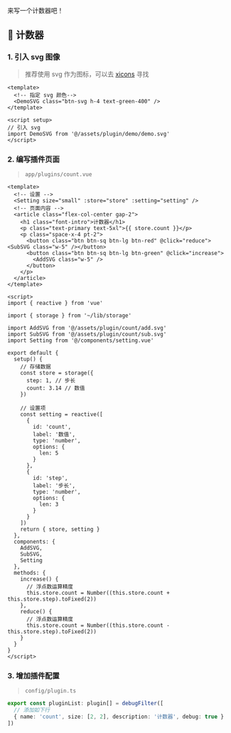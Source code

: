 <!--
 * @Author: fzf404
 * @Date: 2022-08-15 23:02:16
 * @LastEditors: fzf404 me@fzf404.art
 * @LastEditTime: 2023-04-01 15:36:36
 * @Description: 插件开发
-->

来写一个计数器吧！

## 🚀 计数器

### 1. 引入 svg 图像

> 推荐使用 svg 作为图标，可以去 [xicons](https://www.xicons.org/) 寻找

```vue
<template>
  <!-- 指定 svg 颜色-->
  <DemoSVG class="btn-svg h-4 text-green-400" />
</template>

<script setup>
// 引入 svg
import DemoSVG from '@/assets/plugin/demo/demo.svg'
</script>
```

### 2. 编写插件页面

> `app/plugins/count.vue`

```vue
<template>
  <!-- 设置 -->
  <Setting size="small" :store="store" :setting="setting" />
  <!-- 页面内容 -->
  <article class="flex-col-center gap-2">
    <h1 class="font-intro">计数器</h1>
    <p class="text-primary text-5xl">{{ store.count }}</p>
    <p class="space-x-4 pt-2">
      <button class="btn btn-sq btn-lg btn-red" @click="reduce"><SubSVG class="w-5" /></button>
      <button class="btn btn-sq btn-lg btn-green" @click="increase">
        <AddSVG class="w-5" />
      </button>
    </p>
  </article>
</template>

<script>
import { reactive } from 'vue'

import { storage } from '~/lib/storage'

import AddSVG from '@/assets/plugin/count/add.svg'
import SubSVG from '@/assets/plugin/count/sub.svg'
import Setting from '@/components/setting.vue'

export default {
  setup() {
    // 存储数据
    const store = storage({
      step: 1, // 步长
      count: 3.14 // 数值
    })

    // 设置项
    const setting = reactive([
      {
        id: 'count',
        label: '数值',
        type: 'number',
        options: {
          len: 5
        }
      },
      {
        id: 'step',
        label: '步长',
        type: 'number',
        options: {
          len: 3
        }
      }
    ])
    return { store, setting }
  },
  components: {
    AddSVG,
    SubSVG,
    Setting
  },
  methods: {
    increase() {
      // 浮点数运算精度
      this.store.count = Number((this.store.count + this.store.step).toFixed(2))
    },
    reduce() {
      // 浮点数运算精度
      this.store.count = Number((this.store.count - this.store.step).toFixed(2))
    }
  }
}
</script>
```

### 3. 增加插件配置

> `config/plugin.ts`

```ts
export const pluginList: plugin[] = debugFilter([
  // 添加如下行
  { name: 'count', size: [2, 2], description: '计数器', debug: true }
])
```
